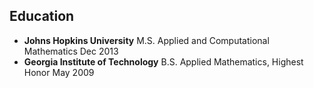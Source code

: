## Education

- **Johns Hopkins University** M.S. Applied and Computational Mathematics <span class="timeline">Dec 2013</span>
- **Georgia Institute of Technology** B.S. Applied Mathematics, Highest Honor <span class="timeline">May 2009</span>
